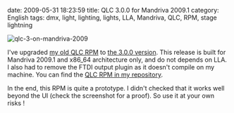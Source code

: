 date: 2009-05-31 18:23:59
title: QLC 3.0.0 for Mandriva 2009.1
category: English
tags: dmx, light, lighting, lights, LLA, Mandriva, QLC, RPM, stage lightning

![qlc-3-on-mandriva-2009](/static/uploads/2009/qlc-3-on-mandriva-2009.png)

I've upgraded [my old QLC RPM](http://kevin.deldycke.com/2008/05/qlc-2-6-1-for-mandriva-2008-1/) to [the 3.0.0 version](http://sourceforge.net/forum/forum.php?forum_id=930755). This release is built for Mandriva 2009.1 and x86_64 architecture only, and do not depends on LLA. I also had to remove the FTDI output plugin as it doesn't compile on my machine. You can find the [QLC RPM in my repository](http://github.com/kdeldycke/mandriva-specs).

In the end, this RPM is quite a prototype. I didn't checked that it works well beyond the UI (check the screenshot for a proof). So use it at your own risks !
